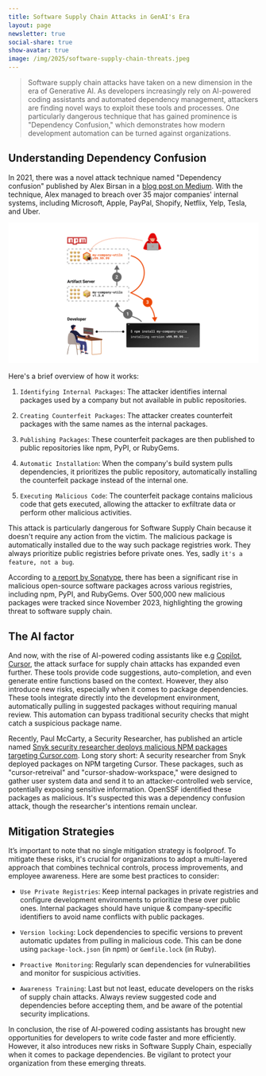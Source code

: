```yaml
---
title: Software Supply Chain Attacks in GenAI's Era
layout: page
newsletter: true
social-share: true
show-avatar: true
image: /img/2025/software-supply-chain-threats.jpeg
---
```



> Software supply chain attacks have taken on a new dimension in the era of Generative AI. As developers increasingly rely on AI-powered coding assistants and automated dependency management, attackers are finding novel ways to exploit these tools and processes. One particularly dangerous technique that has gained prominence is "Dependency Confusion," which demonstrates how modern development automation can be turned against organizations.

## Understanding Dependency Confusion

In 2021,  there was a novel attack technique named "Dependency confusion" published by Alex Birsan in a [blog post on Medium](https://medium.com/@alex.birsan/dependency-confusion-4a5d60fec610). With the technique, Alex managed to breach over 35 major companies' internal systems, including Microsoft, Apple, PayPal, Shopify, Netflix, Yelp, Tesla, and Uber.

![Image by Checkmarx](/img/2025/npm-dependency-confusion.png)

Here's a brief overview of how it works:

1. `Identifying Internal Packages`: The attacker identifies internal packages used by a company but not available in public repositories.

2. `Creating Counterfeit Packages`: The attacker creates counterfeit packages with the same names as the internal packages.

3. `Publishing Packages`: These counterfeit packages are then published to public repositories like npm, PyPI, or RubyGems.

4. `Automatic Installation`: When the company's build system pulls dependencies, it prioritizes the public repository, automatically installing the counterfeit package instead of the internal one.

5. `Executing Malicious Code`: The counterfeit package contains malicious code that gets executed, allowing the attacker to exfiltrate data or perform other malicious activities.

This attack is particularly dangerous for Software Supply Chain because it doesn't require any action from the victim. The malicious package is automatically installed due to the way such package registries work. They always prioritize public registries before private ones. Yes, sadly `it's a feature, not a bug`.

According to [a report by Sonatype](https://www.csoonline.com/article/3560646/malicious-open-source-software-packages-have-exploded-in-2024.html), there has been a significant rise in malicious open-source software packages across various registries, including npm, PyPI, and RubyGems. Over 500,000 new malicious packages were tracked since November 2023, highlighting the growing threat to software supply chain.

## The AI factor

And now, with the rise of AI-powered coding assistants like e.g [Copilot](https://copilot.microsoft.com/),  [Cursor](https://www.cursor.com/), the attack surface for supply chain attacks has expanded even further. These tools provide code suggestions, auto-completion, and even generate entire functions based on the context. However, they also introduce new risks, especially when it comes to package dependencies. These tools integrate directly into the development environment, automatically pulling in suggested packages without requiring manual review. This automation can bypass traditional security checks that might catch a suspicious package name.

Recently, Paul McCarty, a Security Researcher, has published an article named [Snyk security researcher deploys malicious NPM packages targeting Cursor.com](https://sourcecodered.com/snyk-malicious-npm-package/). Long story short: A security researcher from Snyk deployed packages on NPM targeting Cursor. These packages, such as "cursor-retreival" and "cursor-shadow-workspace," were designed to gather user system data and send it to an attacker-controlled web service, potentially exposing sensitive information. OpenSSF identified these packages as malicious. It's suspected this was a dependency confusion attack, though the researcher's intentions remain unclear.

## Mitigation Strategies

It’s important to note that no single mitigation strategy is foolproof. To mitigate these risks, it's crucial for organizations to adopt a multi-layered approach that combines technical controls, process improvements, and employee awareness. Here are some best practices to consider:

- `Use Private Registries`: Keep internal packages in private registries and configure development environments to prioritize these over public ones. Internal packages should have unique & company-specific identifiers to avoid name conflicts with public packages.

- `Version locking`: Lock dependencies to specific versions to prevent automatic updates from pulling in malicious code. This can be done using `package-lock.json` (in npm) or `Gemfile.lock` (in Ruby).

- `Proactive Monitoring`: Regularly scan dependencies for vulnerabilities and monitor for suspicious activities.

- `Awareness Training`: Last but not least, educate developers on the risks of supply chain attacks. Always review suggested code and dependencies before accepting them, and be aware of the potential security implications.

In conclusion, the rise of AI-powered coding assistants has brought new opportunities for developers to write code faster and more efficiently. However, it also introduces new risks in Software Supply Chain, especially when it comes to package dependencies. Be vigilant to protect your organization from these emerging threats.
